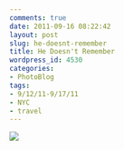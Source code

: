 ```yaml
---
comments: true
date: 2011-09-16 08:22:42
layout: post
slug: he-doesnt-remember
title: He Doesn't Remember
wordpress_id: 4530
categories:
- PhotoBlog
tags:
- 9/12/11-9/17/11
- NYC
- travel
---
```


![](http://ryanfitzer.com/main/wp-content/uploads/2011/09/2011-09-13-at-14-33-25.jpg)
